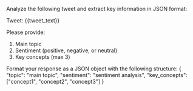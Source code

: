 Analyze the following tweet and extract key information in JSON format:

Tweet: {{tweet_text}}

Please provide:
1. Main topic
2. Sentiment (positive, negative, or neutral)
3. Key concepts (max 3)

Format your response as a JSON object with the following structure:
{
    "topic": "main topic",
    "sentiment": "sentiment analysis",
    "key_concepts": ["concept1", "concept2", "concept3"]
}